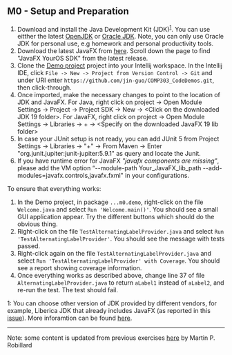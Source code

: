 ## M0 - Setup and Preparation

1. Download and install the Java Development Kit (JDK)<sup>[1](#footnote1)</sup>. You can use eitther the latest [OpenJDK](https://jdk.java.net/) or [Oracle JDK](https://www.oracle.com/java/technologies/javase/). Note, you can only use Oracle JDK for personal use, e.g homework and personal productivity tools.
2. Download the latest JavaFX from [here](https://gluonhq.com/products/javafx/). Scroll down the page to find "JavaFX YourOS SDK" from the latest release.
3. Clone the [Demo project](https://github.com/jin-guo/COMP303_CodeDemos) project into your Intellij workspace. In the Intellij IDE, click `File -> New -> Project from Version Control -> Git` and under URI enter `https://github.com/jin-guo/COMP303_CodeDemos.git`, then click-through.
4. Once imported, make the necessary changes to point to the location of JDK and JavaFX. For Java, right click on project -> Open Module Settings -> Project -> Project SDK -> New -> <Click on the downloaded JDK 19 folder>. For JavaFX, right click on project -> Open Module Settings -> Libraries -> + -> <Specify on the downloaded JavaFX 19 lib folder>
5. In case your JUnit setup is not ready, you can add JUnit 5 from Project Settings -> Libraries -> "+" -> From Maven -> Enter "org.junit.jupiter:junit-jupiter:5.9.1" as query and locate the Junit.
6. If you have runtime error for JavaFX *"javafx components are missing"*, please add the VM option “--module-path Your_JavaFX_lib_path --add-modules=javafx.controls,javafx.fxml" in your configurations.

To ensure that everything works:

1. In the Demo project, in package `...m0.demo`, right-click on the file `Welcome.java` and select `Run 'Welcome.main()'`. You should see a small GUI application appear. Try the different buttons which should do the obvious thing.
2. Right-click on the file `TestAlternatingLabelProvider.java` and select ``Run 'TestAlternatingLabelProvider'``. You should see the message with tests passed.
3. Right-click again on the file `TestAlternatingLabelProvider.java` and select `Run 'TestAlternatingLabelProvider' with Coverage`. You should see a report showing coverage information.
4. Once everything works as described above, change line 37 of file `AlternatingLabelProvider.java` to return `aLabel1` instead of `aLabel2`, and re-run the test. The test should fail.


<a name="footnote1">1</a>: You can choose other version of JDK provided by different vendors, for example, Liberica JDK that already includes JavaFX (as reported in this [issue](https://github.com/jin-guo/COMP303/issues/1)). More inforamtion can be found [here](https://whichjdk.com/).

---
Note: some content is updated from previous exercises [here](https://github.com/prmr/SoftwareDesign/blob/master/modules/Module-00.md) by Martin P. Robillard
